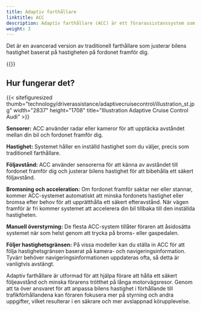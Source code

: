 ```yaml
---
title: Adaptiv farthållare
linktitle: ACC 
description: Adaptiv farthållare (ACC) är ett förarassistanssystem som använder sensorer och mjukvara för att upprätthålla ett säkert avstånd mellan din bil och fordonet framför dig när du kör på motorvägen.
weight: 3
---
```

<!-- markdownlint-disable MD033 -->

Det är en avancerad version av traditionell farthållare som justerar bilens hastighet baserat på hastigheten på fordonet framför dig.

{{<evkxdisplayaddarticle />}}

## Hur fungerar det?

{{< sitefiguresized thumb="technology/driverassistance/adaptivecruisecontrol/illustration_st.jpg" width="2837" height="1708" title="Illustration Adaptive Cruise Control Audi" >}}

**Sensorer:** ACC använder radar eller kameror för att upptäcka avståndet mellan din bil och fordonet framför dig.

**Hastighet:** Systemet håller en inställd hastighet som du väljer, precis som traditionell farthållare.

**Följavstånd:** ACC använder sensorerna för att känna av avståndet till fordonet framför dig och justerar bilens hastighet för att bibehålla ett säkert följavstånd.

**Bromsning och acceleration:** Om fordonet framför saktar ner eller stannar, kommer ACC-systemet automatiskt att minska fordonets hastighet eller bromsa efter behov för att upprätthålla ett säkert efteravstånd. När vägen framför är fri kommer systemet att accelerera din bil tillbaka till den inställda hastigheten.

**Manuell överstyrning:** De flesta ACC-system tillåter föraren att åsidosätta systemet när som helst genom att trycka på broms- eller gaspedalen.

**Följer hastighetsgränsen:** På vissa modeller kan du ställa in ACC för att följa hastighetsgränsen baserat på kamera- och navigeringsinformation. Tyvärr behöver navigeringsinformationen uppdateras ofta, så detta är vanligtvis avstängt.

Adaptiv farthållare är utformad för att hjälpa förare att hålla ett säkert följeavstånd och minska förarens trötthet på långa motorvägsresor. Genom att ta över ansvaret för att anpassa bilens hastighet i förhållande till trafikförhållandena kan föraren fokusera mer på styrning och andra uppgifter, vilket resulterar i en säkrare och mer avslappnad körupplevelse.